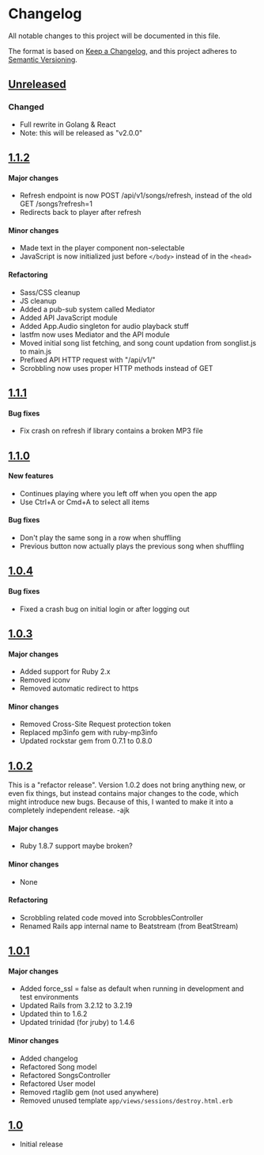 # Changelog

All notable changes to this project will be documented in this file.

The format is based on [Keep a Changelog](https://keepachangelog.com/en/1.1.0/),
and this project adheres to [Semantic Versioning](https://semver.org/spec/v2.0.0.html).

## [Unreleased]

### Changed

- Full rewrite in Golang & React
- Note: this will be released as "v2.0.0"

## [1.1.2]

#### Major changes

- Refresh endpoint is now POST /api/v1/songs/refresh, instead of the old GET /songs?refresh=1
- Redirects back to player after refresh

#### Minor changes

- Made text in the player component non-selectable
- JavaScript is now initialized just before `</body>` instead of in the `<head>`

#### Refactoring

- Sass/CSS cleanup
- JS cleanup
- Added a pub-sub system called Mediator
- Added API JavaScript module
- Added App.Audio singleton for audio playback stuff
- lastfm now uses Mediator and the API module
- Moved initial song list fetching, and song count updation from songlist.js to main.js
- Prefixed API HTTP request with "/api/v1/"
- Scrobbling now uses proper HTTP methods instead of GET

## [1.1.1]

#### Bug fixes

- Fix crash on refresh if library contains a broken MP3 file

## [1.1.0]

#### New features

- Continues playing where you left off when you open the app
- Use Ctrl+A or Cmd+A to select all items

#### Bug fixes

- Don't play the same song in a row when shuffling
- Previous button now actually plays the previous song when shuffling

## [1.0.4]

#### Bug fixes

- Fixed a crash bug on initial login or after logging out

## [1.0.3]

#### Major changes

- Added support for Ruby 2.x
- Removed iconv
- Removed automatic redirect to https

#### Minor changes

- Removed Cross-Site Request protection token
- Replaced mp3info gem with ruby-mp3info
- Updated rockstar gem from 0.7.1 to 0.8.0

## [1.0.2]

This is a "refactor release". Version 1.0.2 does not bring anything new, or even
fix things, but instead contains major changes to the code, which might
introduce new bugs. Because of this, I wanted to make it into a completely
independent release. -ajk

#### Major changes

- Ruby 1.8.7 support maybe broken?

#### Minor changes

- None

#### Refactoring

- Scrobbling related code moved into ScrobblesController
- Renamed Rails app internal name to Beatstream (from BeatStream)

## [1.0.1]

#### Major changes

- Added force_ssl = false as default when running in development and test environments
- Updated Rails from 3.2.12 to 3.2.19
- Updated thin to 1.6.2
- Updated trinidad (for jruby) to 1.4.6

#### Minor changes

- Added changelog
- Refactored Song model
- Refactored SongsController
- Refactored User model
- Removed rtaglib gem (not used anywhere)
- Removed unused template `app/views/sessions/destroy.html.erb`

## [1.0]

- Initial release

[unreleased]: https://github.com/Darep/Beatstream/compare/master...HEAD
[1.1.2]: https://github.com/Darep/Beatstream/compare/1.1.1...1.1.2
[1.1.1]: https://github.com/Darep/Beatstream/compare/1.1.0...1.1.1
[1.1.0]: https://github.com/Darep/Beatstream/compare/1.0.4...1.1.0
[1.0.4]: https://github.com/Darep/Beatstream/compare/1.0.3...1.0.4
[1.0.3]: https://github.com/Darep/Beatstream/compare/1.0.2...1.0.3
[1.0.2]: https://github.com/Darep/Beatstream/compare/1.0.1...1.0.2
[1.0.1]: https://github.com/Darep/Beatstream/compare/1.0...1.0.1
[1.0.0]: https://github.com/Darep/Beatstream/releases/tag/1.0.0
[1.0]: https://github.com/Darep/Beatstream/releases/tag/1.0
